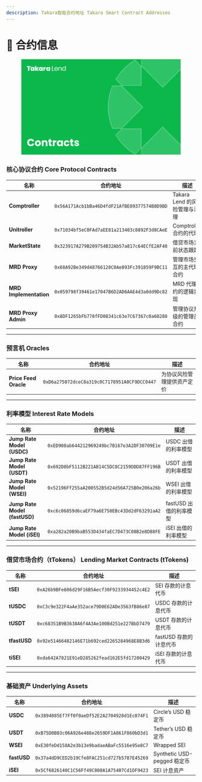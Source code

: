 ```yaml
---
description: Takara智能合约地址 Takara Smart Contract Addresses
---
```


# 📜 合约信息

<figure><img src="../.gitbook/assets/1224 1h.png" alt=""><figcaption></figcaption></figure>

### **核心协议合约 Core Protocol Contracts**

| 名称                   | 合约地址                                     |描述                                              |
| ---------------------- | -------------------------------------------- | ------------------------------------------------- |
| **Comptroller**        | `0x56A171Acb1bBa46D4fdF21AfBE89377574B8D9BD` | Takara Lend 的风险管理与治理                      |
| **Unitroller**         | `0x71034bf5eC0FAd7aEE81a213403c8892F3d8CAeE` | Comptroller 合约的代理             |
| **MarketState**        | `0x323917A279B209754B32Ab57a817c64ECfE2AF40` | 借贷市场当前状态跟踪   |
| **MRD Proxy**          | `0x68A92Be349d48766128C0Ae893Fc391859F9BC11` | 管理市场交互的主代理合约 |
| **MRD Implementation** | `0x059798f39461e17047B6D2AD6AAE4d3a0dd9Dc82` | MRD 代理合约的逻辑实现               |
| **MRD Proxy Admin**    | `0x8DF1265bFb778fFD08341c63e7C67367c0a60288` | 管理协议升级的管理员合约        |

***

### **预言机 Oracles**

| 名称                  | 合约地址                                      | 描述                                          |
| --------------------- | -------------------------------------------- | ---------------------------------------------------- |
| **Price Feed Oracle** | `0xD6a275072dceC8a319c0C7178951A0CF9DCC0447` | 为协议风险管理提供资产定价  |

***

### **利率模型 Interest Rate Models**

| 名称                          | 合约地址                                     | 描述                              |
| ----------------------------- | -------------------------------------------- | ---------------------------------------- |
| **Jump Rate Model (USDC)**    | `0xED908ab644212969249bc7B167e3A2DF30709E1e` | USDC 出借的利率模型    |
| **Jump Rate Model (USDT)**    | `0x692D0bF5112B221AB14C5DC8C2159DDD87FF196B` | USDT 出借的利率模型    |
| **Jump Rate Model (WSEI)**    | `0x52196Ff255aA200552B5d24d56A725B0e206a26b` | WSEI 出借的利率模型   |
| **Jump Rate Model (fastUSD)** | `0xc6c06859d6caEF79a6E750EBc43Dd2dF63291aA2` | fastUSD 出借的利率模型 |
| **Jump Rate Model (iSEI)**    | `0xa282a20B9baB553D434faEC7D473C08B2e8D88FE` | iSEI 出借的利率模型 |

***

### **借贷市场合约（tTokens） Lending Market Contracts (tTokens)**

| 名称         | 合约地址                                     | 描述                                  |
| ------------ | -------------------------------------------- | -------------------------------------------- |
| **tSEI**     | `0xA26b9BFe606d29F16B5Aecf30F9233934452c4E2` | SEI 存款的计息代币     |
| **tUSDC**    | `0xC3c9e322F4aAe352ace79D0E62ADe3563fB86e87` | USDC 存款的计息代币    |
| **tUSDT**    | `0xc68351B9B3638A6f4A3Ae100Bd251e227BbD7479` | USDT 存款的计息代币   |
| **tfastUSD** | `0x92e51466482146E71b692ced2265284968E8B3d6` | fastUSD 存款的计息代币|
| **tiSEI**    | `0xda642A7821E91eD285262fead162E5fd17200429` | iSEI 存款的计息代币  |

***

### **基础资产 Underlying Assets**

| 名称        | 合约地址                                      | 描述                     |
| ----------- | -------------------------------------------- | -------------------------------- |
| **USDC**    | `0x3894085Ef7Ff0f0aeDf52E2A2704928d1Ec074F1` | Circle’s USD 稳定币       |
| **USDT**    | `0xB75D0B03c06A926e488e2659DF1A861F860bD3d1` | Tether’s USD 稳定币      |
| **WSEI**    | `0xE30feDd158A2e3b13e9badaeABaFc5516e95e8C7` | Wrapped SEI                     |
| **fastUSD** | `0x37a4dD9CED2b19Cfe8FAC251cd727b5787E45269` | Synthetic USD-pegged 稳定币 |
| **iSEI**    | `0x5Cf6826140C1C56Ff49C808A1A75407Cd1DF9423` | SEI 计息资产      |
